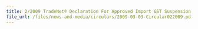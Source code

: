 ```yaml
---
title: 2/2009 TradeNet® Declaration For Approved Import GST Suspension Scheme ("AISS")
file_url: /files/news-and-media/circulars/2009-03-03-Circular022009.pdf
---
```

